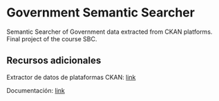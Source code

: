# Government Semantic Searcher
Semantic Searcher of Government data extracted from CKAN platforms. Final project of the course SBC.

## Recursos adicionales

Extractor de datos de plataformas CKAN: [link](https://github.com/JamesJose7/gov-ld)

Documentación: [link](https://jamesjose7.github.io/gov-semantic-searcher/)
